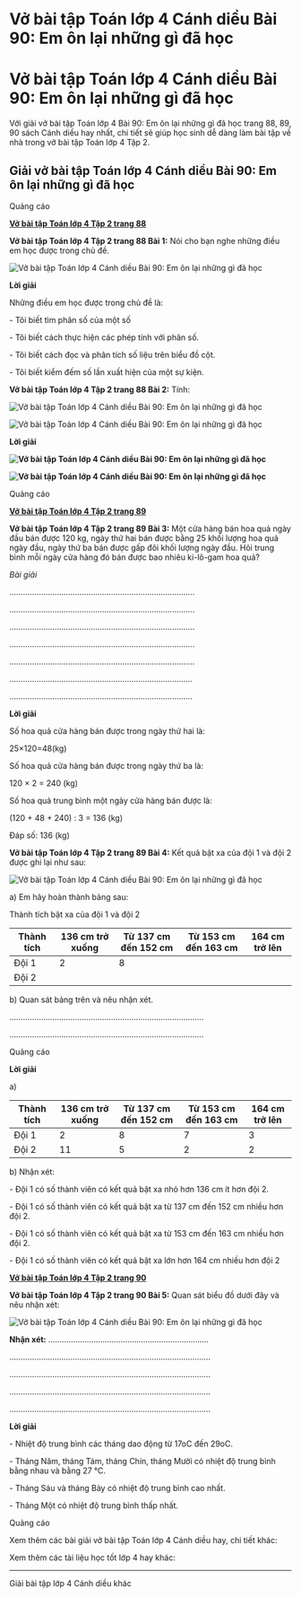 # Vở bài tập Toán lớp 4 Cánh diều Bài 90: Em ôn lại những gì đã học

# Vở bài tập Toán lớp 4 Cánh diều Bài 90: Em ôn lại những gì đã học

Với giải vở bài tập Toán lớp 4 Bài 90: Em ôn lại những gì đã học trang 88, 89, 90 sách Cánh diều hay nhất, chi tiết sẽ giúp học sinh dễ dàng làm bài tập về nhà trong vở bài tập Toán lớp 4 Tập 2.

## Giải vở bài tập Toán lớp 4 Cánh diều Bài 90: Em ôn lại những gì đã học

Quảng cáo

[**Vở bài tập Toán lớp 4 Tập 2 trang 88**](https://vietjack.com/vbt-toan-4-cd/vbt-toan-lop-4-tap-2-trang-88-canh-dieu.jsp)

**Vở bài tập Toán lớp 4 Tập 2 trang 88 Bài 1:** Nói cho bạn nghe những điều em học được trong chủ đề.

![Vở bài tập Toán lớp 4 Cánh diều Bài 90: Em ôn lại những gì đã học](https://vietjack.com/vbt-toan-4-cd/images/bai-90-em-on-lai-nhung-gi-da-hoc-203206.PNG)

**Lời giải**

Những điều em học được trong chủ đề là:

\- Tôi biết tìm phân số của một số

\- Tôi biết cách thực hiện các phép tính với phân số.

\- Tôi biết cách đọc và phân tích số liệu trên biểu đồ cột.

\- Tôi biết kiểm đếm số lần xuất hiện của một sự kiện.

**Vở bài tập Toán lớp 4 Tập 2 trang 88 Bài 2:** Tính:

![Vở bài tập Toán lớp 4 Cánh diều Bài 90: Em ôn lại những gì đã học](https://vietjack.com/vbt-toan-4-cd/images/bai-90-em-on-lai-nhung-gi-da-hoc-203207.PNG)

![Vở bài tập Toán lớp 4 Cánh diều Bài 90: Em ôn lại những gì đã học](https://vietjack.com/vbt-toan-4-cd/images/bai-90-em-on-lai-nhung-gi-da-hoc-203208.PNG)

**Lời giải**

**![Vở bài tập Toán lớp 4 Cánh diều Bài 90: Em ôn lại những gì đã học](https://vietjack.com/vbt-toan-4-cd/images/bai-90-em-on-lai-nhung-gi-da-hoc-203209.PNG)**

**![Vở bài tập Toán lớp 4 Cánh diều Bài 90: Em ôn lại những gì đã học](https://vietjack.com/vbt-toan-4-cd/images/bai-90-em-on-lai-nhung-gi-da-hoc-203210.PNG)**

Quảng cáo

[**Vở bài tập Toán lớp 4 Tập 2 trang 89**](https://vietjack.com/vbt-toan-4-cd/vbt-toan-lop-4-tap-2-trang-89-canh-dieu.jsp)

**Vở bài tập Toán lớp 4 Tập 2 trang 89 Bài 3:** Một cửa hàng bán hoa quả ngày đầu bán được 120 kg, ngày thứ hai bán được bằng 25 khối lượng hoa quả ngày đầu, ngày thứ ba bán được gấp đôi khối lượng ngày đầu. Hỏi trung bình mỗi ngày cửa hàng đó bán được bao nhiêu ki-lô-gam hoa quả?

_Bài giải_

..................................................................................

..................................................................................

..................................................................................

..................................................................................

..................................................................................

.................................................................................

.................................................................................

**Lời giải**

Số hoa quả cửa hàng bán được trong ngày thứ hai là:

25×120=48(kg)

Số hoa quả cửa hàng bán được trong ngày thứ ba là:

120 × 2 = 240 (kg)

Số hoa quả trung bình một ngày cửa hàng bán được là:

(120 + 48 + 240) : 3 = 136 (kg)

Đáp số: 136 (kg)

**Vở bài tập Toán lớp 4 Tập 2 trang 89 Bài 4:** Kết quả bật xa của đội 1 và đội 2 được ghi lại như sau:

![Vở bài tập Toán lớp 4 Cánh diều Bài 90: Em ôn lại những gì đã học](https://vietjack.com/vbt-toan-4-cd/images/bai-90-em-on-lai-nhung-gi-da-hoc-203211.PNG)

a) Em hãy hoàn thành bảng sau:

Thành tích bật xa của đội 1 và đội 2

**Thành tích** | **136 cm trở xuống** | **Từ 137 cm đến 152 cm** | **Từ 153 cm đến 163 cm** | **164 cm trở lên**  
---|---|---|---|---  
Đội 1 | 2 | 8 |  |   
Đội 2 |  |  |  |   
  
b) Quan sát bảng trên và nêu nhận xét.

......................................................................................

......................................................................................

Quảng cáo

**Lời giải**

a)

**Thành tích** | **136 cm trở xuống** | **Từ 137 cm đến 152 cm** | **Từ 153 cm đến 163 cm** | **164 cm trở lên**  
---|---|---|---|---  
Đội 1 | 2 | 8 | 7 | 3  
Đội 2 | 11 | 5 | 2 | 2  
  
b) Nhận xét:

\- Đội 1 có số thành viên có kết quả bật xa nhỏ hơn 136 cm ít hơn đội 2.

\- Đội 1 có số thành viên có kết quả bật xa từ 137 cm đến 152 cm nhiều hơn đội 2.

\- Đội 1 có số thành viên có kết quả bật xa từ 153 cm đến 163 cm nhiều hơn đội 2.

\- Đội 1 có số thành viên có kết quả bật xa lớn hơn 164 cm nhiều hơn đội 2

[**Vở bài tập Toán lớp 4 Tập 2 trang 90**](https://vietjack.com/vbt-toan-4-cd/vbt-toan-lop-4-tap-2-trang-90-canh-dieu.jsp)

**Vở bài tập Toán lớp 4 Tập 2 trang 90 Bài 5:** Quan sát biểu đồ dưới đây và nêu nhận xét:

![Vở bài tập Toán lớp 4 Cánh diều Bài 90: Em ôn lại những gì đã học](https://vietjack.com/vbt-toan-4-cd/images/bai-90-em-on-lai-nhung-gi-da-hoc-203212.PNG)

**Nhận xét:** .......................................................................

.........................................................................................

.........................................................................................

.........................................................................................

.........................................................................................

**Lời giải**

\- Nhiệt độ trung bình các tháng dao động từ 17oC đến 29oC.

\- Tháng Năm, tháng Tám, tháng Chín, tháng Mười có nhiệt độ trung bình bằng nhau và bằng 27 °C.

\- Tháng Sáu và tháng Bảy có nhiệt độ trung bình cao nhất.

\- Tháng Một có nhiệt độ trung bình thấp nhất.

Quảng cáo

Xem thêm các bài giải vở bài tập Toán lớp 4 Cánh diều hay, chi tiết khác:

Xem thêm các tài liệu học tốt lớp 4 hay khác:

* * *

Giải bài tập lớp 4 Cánh diều khác
